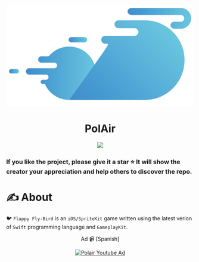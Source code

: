 <p align="center">
<img src="readme-resources/logo.png" alt="Polair for Android">
</p>

<h1 align="center">PolAir</h1>

<p align="center">
<a href="http://polair.co"><img src="readme-resources/badge.png alt="Download on the Play Store"/></a>
</p>

### If you like the project, please give it a star ⭐ It will show the creator your appreciation and help others to discover the repo.

# ✍️ About 
🐦 `Flappy Fly-Bird` is an `iOS/SpriteKit` game written using the latest verion of `Swift` programming language and `GameplayKit`. 

<div align="center">
  <p>Ad 📹 [Spanish]</p>
  <a href="https://www.youtube.com/watch?v=wkjnCRKNI1U"><img src="https://img.youtube.com/vi/wkjnCRKNI1U/0.jpg" alt="Polair Youtube Ad"></a>
</div>
